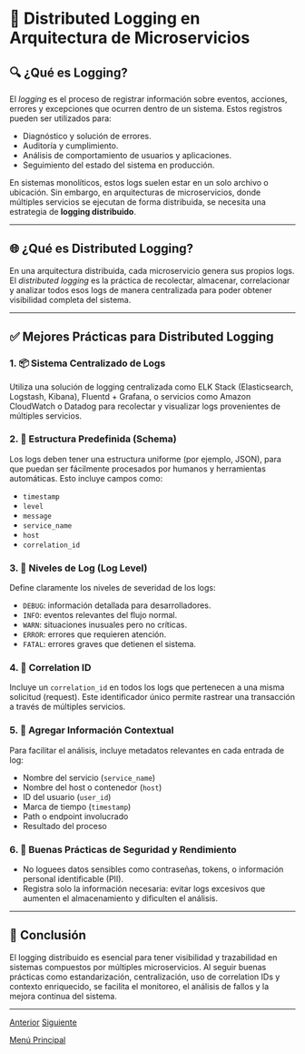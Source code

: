 # 📝 Distributed Logging en Arquitectura de Microservicios

## 🔍 ¿Qué es Logging?

El *logging* es el proceso de registrar información sobre eventos, acciones, errores y excepciones que ocurren dentro de un sistema. Estos registros pueden ser utilizados para:

- Diagnóstico y solución de errores.
- Auditoría y cumplimiento.
- Análisis de comportamiento de usuarios y aplicaciones.
- Seguimiento del estado del sistema en producción.

En sistemas monolíticos, estos logs suelen estar en un solo archivo o ubicación. Sin embargo, en arquitecturas de microservicios, donde múltiples servicios se ejecutan de forma distribuida, se necesita una estrategia de **logging distribuido**.

---

## 🌐 ¿Qué es Distributed Logging?

En una arquitectura distribuida, cada microservicio genera sus propios logs. El *distributed logging* es la práctica de recolectar, almacenar, correlacionar y analizar todos esos logs de manera centralizada para poder obtener visibilidad completa del sistema.

---

## ✅ Mejores Prácticas para Distributed Logging

### 1. 📦 Sistema Centralizado de Logs

Utiliza una solución de logging centralizada como ELK Stack (Elasticsearch, Logstash, Kibana), Fluentd + Grafana, o servicios como Amazon CloudWatch o Datadog para recolectar y visualizar logs provenientes de múltiples servicios.

### 2. 🧱 Estructura Predefinida (Schema)

Los logs deben tener una estructura uniforme (por ejemplo, JSON), para que puedan ser fácilmente procesados por humanos y herramientas automáticas. Esto incluye campos como:

- `timestamp`
- `level`
- `message`
- `service_name`
- `host`
- `correlation_id`

### 3. 🚦 Niveles de Log (Log Level)

Define claramente los niveles de severidad de los logs:

- `DEBUG`: información detallada para desarrolladores.
- `INFO`: eventos relevantes del flujo normal.
- `WARN`: situaciones inusuales pero no críticas.
- `ERROR`: errores que requieren atención.
- `FATAL`: errores graves que detienen el sistema.

### 4. 🔗 Correlation ID

Incluye un `correlation_id` en todos los logs que pertenecen a una misma solicitud (request). Este identificador único permite rastrear una transacción a través de múltiples servicios.

### 5. 🧠 Agregar Información Contextual

Para facilitar el análisis, incluye metadatos relevantes en cada entrada de log:

- Nombre del servicio (`service_name`)
- Nombre del host o contenedor (`host`)
- ID del usuario (`user_id`)
- Marca de tiempo (`timestamp`)
- Path o endpoint involucrado
- Resultado del proceso

### 6. 🔐 Buenas Prácticas de Seguridad y Rendimiento

- No loguees datos sensibles como contraseñas, tokens, o información personal identificable (PII).
- Registra solo la información necesaria: evitar logs excesivos que aumenten el almacenamiento y dificulten el análisis.

---

## 🧩 Conclusión

El logging distribuido es esencial para tener visibilidad y trazabilidad en sistemas compuestos por múltiples microservicios. Al seguir buenas prácticas como estandarización, centralización, uso de correlation IDs y contexto enriquecido, se facilita el monitoreo, el análisis de fallos y la mejora continua del sistema.

---

[Anterior](https://github.com/wilfredoha/microservices-event_driven-architecture/blob/main/06_Observability/01_intro_observability.md)   [Siguiente](https://github.com/wilfredoha/microservices-event_driven-architecture/blob/main/06_Observability/03_metrics.md)

[Menú Principal](https://github.com/wilfredoha/microservices-event_driven-architecture)